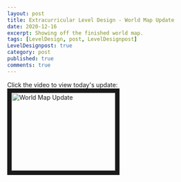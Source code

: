 ```yaml
---
layout: post
title: Extracurricular Level Design - World Map Update
date: 2020-12-16
excerpt: Showing off the finished world map.
tags: [LevelDesign, post, LevelDesignpost]
LevelDesignpost: true
category: post
published: true
comments: true
---
```

Click the video to view today's update:
<a href="http://www.youtube.com/watch?feature=player_embedded&v=xb8BF4CTDUk" target="_blank"><img src="http://img.youtube.com/vi/xb8BF4CTDUk/0.jpg" alt="World Map Update" width="240" height="180" border="10" /></a>